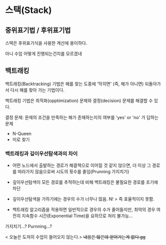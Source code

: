 # 스택(Stack)

## 중위표기법 / 후위표기법

스택은 후위표기식을 사용한 계산에 용이하다.

아니 수업 어떻게 진행되는건지를 모르겠네

## 백트래킹
백트래킹(Backtracking) 기법은 해를 찾는 도중에 '막히면' (즉, 해가 아니면) 되돌아가서 다시 해를 찾아 가는 기법이다.

백트래킹 기법은 최적화(opptimization) 문제와 결정(decision) 문제를 해결할 수 있다.

결정 문제: 문제의 조건을 만족하는 해가 존재하는지의 여부를 'yes' or 'no' 가 답하는 문제

- N-Queen
- 미로 찾기

### 백트래킹과 깊이우선탐색과의 차이
- 어떤 노드에서 출발하는 경로가 해결책으로 이어질 것 같지 않으면, 더 이상 그 경로를 따라가지 않음으로써 시도의 횟수를 줄임(Prunning 가지치기)

- 깊이우선탐색이 모든 경로를 추적하는데 비해 백트래킹은 불필요한 경로를 조기에 차단
- 깊이우선탐색을 가하기에는 경우의 수가 너무나 많음. N! > 즉 효율적이지 못함.
- 백트래킹 알고리즘을 적용하면 일반적으로 경우의 수가 줄어들지만, 최악의 경우 여전히 지속함수 시간(Exponential Time)을 요하므로 처리 불가능...

가지치기...? Purnning...?

< 오늘은 도저히 수업이 들어오지 않는다.>
~~내용은 많은데 얻어가는게 없다.gg~~